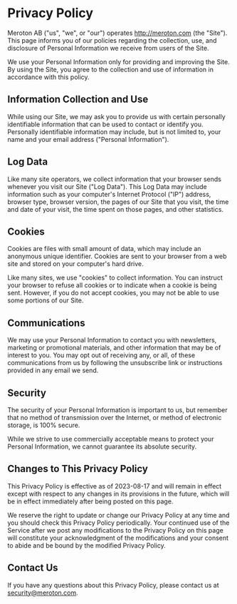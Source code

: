 # Privacy Policy

Meroton AB ("us", "we", or "our") operates http://meroton.com (the "Site").
This page informs you of our policies regarding the collection,
use, and disclosure of Personal Information
we receive from users of the Site.

We use your Personal Information
only for providing and improving the Site.
By using the Site,
you agree to the collection and use of information
in accordance with this policy.

## Information Collection and Use

While using our Site,
we may ask you to provide us with certain personally identifiable information
that can be used to contact or identify you.
Personally identifiable information may include,
but is not limited to,
your name and your email address ("Personal Information").

## Log Data

Like many site operators,
we collect information that your browser sends
whenever you visit our Site ("Log Data").
This Log Data may include information such as
your computer's Internet Protocol ("IP") address,
browser type,
browser version,
the pages of our Site that you visit,
the time and date of your visit,
the time spent on those pages,
and other statistics.

## Cookies

Cookies are files with small amount of data,
which may include an anonymous unique identifier.
Cookies are sent to your browser from a web site
and stored on your computer's hard drive.

Like many sites, we use "cookies" to collect information.
You can instruct your browser to refuse all cookies
or to indicate when a cookie is being sent.
However, if you do not accept cookies,
you may not be able to use some portions of our Site.

## Communications

We may use your Personal Information to contact you with
newsletters,
marketing
or promotional materials,
and other information that may be of interest to you.
You may opt out of receiving any, or all,
of these communications from us by following the unsubscribe link
or instructions provided in any email we send.

## Security

The security of your Personal Information is important to us,
but remember that no method of transmission over the Internet,
or method of electronic storage,
is 100% secure.

While we strive to use commercially acceptable means to protect your Personal Information,
we cannot guarantee its absolute security.

## Changes to This Privacy Policy

This Privacy Policy is effective as of 2023-08-17
and will remain in effect except with respect to any changes in its provisions in the future,
which will be in effect immediately after being posted on this page.

We reserve the right to update or change our Privacy Policy
at any time and you should check this Privacy Policy periodically.
Your continued use of the Service
after we post any modifications to the Privacy Policy on this page
will constitute your acknowledgment of the modifications
and your consent to abide and be bound by the modified Privacy Policy.

## Contact Us

If you have any questions about this Privacy Policy,
please contact us at security@meroton.com.
